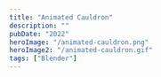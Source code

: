 ```yaml
---
title: "Animated Cauldron"
description: ""
pubDate: "2022"
heroImage: "/animated-cauldron.png"
heroImage2: "/animated-cauldron.gif"
tags: ["Blender"]
---
```

